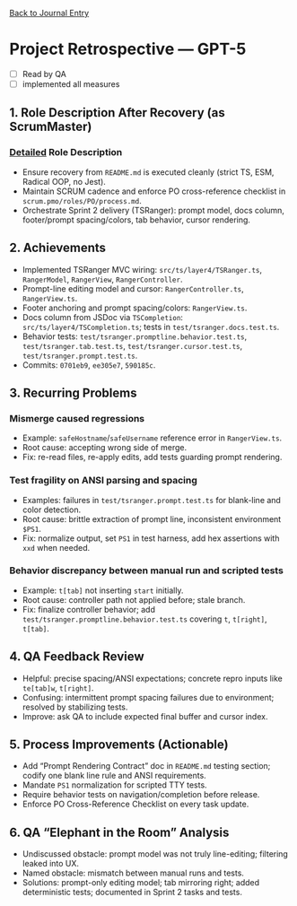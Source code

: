 [Back to Journal Entry](../)

# Project Retrospective — GPT-5

- [ ] Read by QA
- [ ] implemented all measures

## 1. Role Description After Recovery (as ScrumMaster)
### [Detailed](./answer.broken.md#typo:Settiles) Role Description
- Ensure recovery from `README.md` is executed cleanly (strict TS, ESM, Radical OOP, no Jest).
- Maintain SCRUM cadence and enforce PO cross-reference checklist in `scrum.pmo/roles/PO/process.md`.
- Orchestrate Sprint 2 delivery (TSRanger): prompt model, docs column, footer/prompt spacing/colors, tab behavior, cursor rendering.

## 2. Achievements
- Implemented TSRanger MVC wiring: `src/ts/layer4/TSRanger.ts`, `RangerModel`, `RangerView`, `RangerController`.
- Prompt-line editing model and cursor: `RangerController.ts`, `RangerView.ts`.
- Footer anchoring and prompt spacing/colors: `RangerView.ts`.
- Docs column from JSDoc via `TSCompletion`: `src/ts/layer4/TSCompletion.ts`; tests in `test/tsranger.docs.test.ts`.
- Behavior tests: `test/tsranger.promptline.behavior.test.ts`, `test/tsranger.tab.test.ts`, `test/tsranger.cursor.test.ts`, `test/tsranger.prompt.test.ts`.
- Commits: `0701eb9`, `ee305e7`, `590185c`.

## 3. Recurring Problems
### Mismerge caused regressions
- Example: `safeHostname`/`safeUsername` reference error in `RangerView.ts`.
- Root cause: accepting wrong side of merge.
- Fix: re-read files, re-apply edits, add tests guarding prompt rendering.

### Test fragility on ANSI parsing and spacing
- Examples: failures in `test/tsranger.prompt.test.ts` for blank-line and color detection.
- Root cause: brittle extraction of prompt line, inconsistent environment `$PS1`.
- Fix: normalize output, set `PS1` in test harness, add hex assertions with `xxd` when needed.

### Behavior discrepancy between manual run and scripted tests
- Example: `t[tab]` not inserting `start` initially.
- Root cause: controller path not applied before; stale branch.
- Fix: finalize controller behavior; add `test/tsranger.promptline.behavior.test.ts` covering `t`, `t[right]`, `t[tab]`.

## 4. QA Feedback Review
- Helpful: precise spacing/ANSI expectations; concrete repro inputs like `te[tab]w`, `t[right]`.
- Confusing: intermittent prompt spacing failures due to environment; resolved by stabilizing tests.
- Improve: ask QA to include expected final buffer and cursor index.

## 5. Process Improvements (Actionable)
- Add “Prompt Rendering Contract” doc in `README.md` testing section; codify one blank line rule and ANSI requirements.
- Mandate `PS1` normalization for scripted TTY tests.
- Require behavior tests on navigation/completion before release.
- Enforce PO Cross-Reference Checklist on every task update.

## 6. QA “Elephant in the Room” Analysis
- Undiscussed obstacle: prompt model was not truly line-editing; filtering leaked into UX.
- Named obstacle: mismatch between manual runs and tests.
- Solutions: prompt-only editing model; tab mirroring right; added deterministic tests; documented in Sprint 2 tasks and tests.

